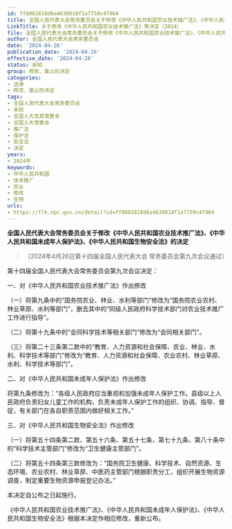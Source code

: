 ```yaml
---
id: ff8081818d6a4639018f1a7759c47964
title: 全国人民代表大会常务委员会关于修改《中华人民共和国农业技术推广法》、《中华人民共和国未成年人保护法》、《中华人民共和国生物安全法》的决定
LinkTitle: 关于修改《中华人民共和国农业技术推广法》等决定（2024）
file: 全国人民代表大会常务委员会关于修改《中华人民共和国农业技术推广法》、《中华人民共和国未成年人保护法》、《中华人民共和国生物安全法》的决定_2_ff8081818d6a4639018f1a7759c47964.docx
author: 全国人民代表大会常务委员会
date: '2024-04-26'
publication_date: '2024-04-26'
effective_date: '2024-04-26'
status: 未知
group: 修改、废止的决定
categories:
- 法律
- 修改、废止的决定
tags:
- 全国人民代表大会常务委员会
- 未知
- 全国人大及其常委会
- 全国人大常委会
- 推广法
- 保护法
- 安全法
- 决定
years:
- 2024年
keywords:
- 中华人民共和国
- 技术推广
- 农业
- 修改
- 生物
urls:
- https://flk.npc.gov.cn/detail?id=ff8081818d6a4639018f1a7759c47964
---
```


**全国人民代表大会常务委员会关于修改《中华人民共和国农业技术推广法》、《中华人民共和国未成年人保护法》、《中华人民共和国生物安全法》的决定**

> （2024年4月26日第十四届全国人民代表大会
> 常务委员会第九次会议通过）

第十四届全国人民代表大会常务委员会第九次会议决定：

一、对《中华人民共和国农业技术推广法》作出修改

（一）将第九条中的“国务院农业、林业、水利等部门”修改为“国务院农业农村、林业草原、水利等部门”，删去其中的“同级人民政府科学技术部门对农业技术推广工作进行指导”。

（二）将第十九条中的“会同科学技术等相关部门”修改为“会同相关部门”。

（三）将第二十三条第二款中的“教育、人力资源和社会保障、农业、林业、水利、科学技术等部门”修改为“教育、人力资源和社会保障、农业农村、林业草原、水利、科学技术等部门”。

二、对《中华人民共和国未成年人保护法》作出修改

将第九条修改为：“各级人民政府应当重视和加强未成年人保护工作。县级以上人民政府负责妇女儿童工作的机构，负责未成年人保护工作的组织、协调、指导、督促，有关部门在各自职责范围内做好相关工作。”

三、对《中华人民共和国生物安全法》作出修改

（一）将第五十四条第二款、第五十六条、第五十七条、第七十九条、第八十条中的“科学技术主管部门”修改为“卫生健康主管部门”。

（二）将第五十四条第三款修改为：“国务院卫生健康、科学技术、自然资源、生态环境、农业农村、林业草原、中医药主管部门根据职责分工，组织开展生物资源调查，制定重要生物资源申报登记办法。”

本决定自公布之日起施行。

《中华人民共和国农业技术推广法》、《中华人民共和国未成年人保护法》、《中华人民共和国生物安全法》根据本决定作相应修改，重新公布。
